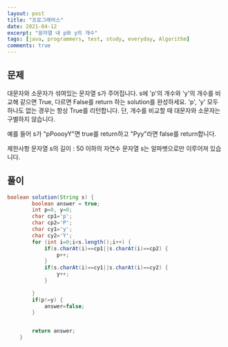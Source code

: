 ```yaml
---
layout: post
title: "프로그래머스"
date: 2021-04-12
excerpt: "문자열 내 p와 y의 개수"
tags: [java, programmers, test, study, everyday, Algorithm]
comments: true
---
```



## 문제
 대문자와 소문자가 섞여있는 문자열 s가 주어집니다. s에 'p'의 개수와 'y'의 개수를 비교해 같으면 True, 다르면 False를 return 하는 solution를 완성하세요. 'p', 'y' 모두 하나도 없는 경우는 항상 True를 리턴합니다. 단, 개수를 비교할 때 대문자와 소문자는 구별하지 않습니다.

예를 들어 s가 "pPoooyY"면 true를 return하고 "Pyy"라면 false를 return합니다.

제한사항
문자열 s의 길이 : 50 이하의 자연수
문자열 s는 알파벳으로만 이루어져 있습니다.

## 풀이


```java
boolean solution(String s) {
        boolean answer = true;
        int p=0, y=0;
        char cp1='p';
        char cp2='P';
        char cy1='y';
        char cy2='Y';
        for (int i=0;i<s.length();i++) {
        	if(s.charAt(i)==cp1||s.charAt(i)==cp2) {
        		p++;
        	}
        	if(s.charAt(i)==cy1||s.charAt(i)==cy2) {
        		y++;
        	}
        	
        }
        if(p!=y) {
    		answer=false;
    	}


        return answer;
    }
```
